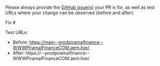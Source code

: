 Please always provide the [GitHub issue(s)](../issues) your PR is for, as well as test URLs where your change can be observed (before and after):

Fix #<gh-issue-id>

Test URLs:

- Before: https://main--prodpiramalfinance--WWWPiramalFinanceCOM.aem.live/
- After: https://<branch>--prodpiramalfinance--WWWPiramalFinanceCOM.aem.live/